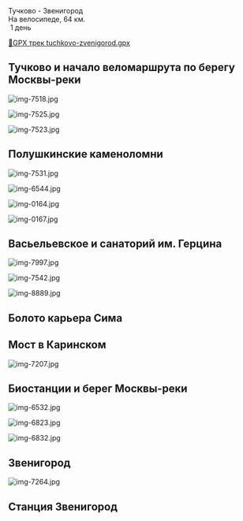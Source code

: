 
<link rel="stylesheet" href="../assets-custom/css/style-markdown.css">
<div class="cover-container" style="background-image: url('vailevskoe-most-1600.jpg');">
	<div class="cover-text">
		<div class="cover-title">
            Тучково - Звенигород
        </div>
		<div class="cover-description">
			<div class="packages-location">
                <img loading="lazy" src="../assets-custom/icon-bike.png" alt="" class="cover-icon">
                <div class="h4-default regular">На велосипеде, 64 км.</div>
            </div>
            <div>
                <img class="cover-icon" loading="lazy" src="../assets-custom/icon-time.png" alt=""  />
                <span>1 день</span>
            </div>
		</div>
	</div>
</div>

<div id="map"></div>

[📍GPX трек tuchkovo-zvenigorod.gpx](tuchkovo-zvenigorod.gpx)


## Тучково и начало веломаршрута по берегу Москвы-реки

![img-7518.jpg](../0-images/zvenigorod/img-7518.jpg)

![img-7525.jpg](../0-images/zvenigorod/img-7525.jpg)

![img-7523.jpg](../0-images/zvenigorod/img-7523.jpg)

## Полушкинские каменоломни

![img-7531.jpg](../0-images/zvenigorod/img-7531.jpg)

![img-6544.jpg](../0-images/zvenigorod/img-6544.jpg)


![img-0164.jpg](../0-images/zvenigorod/img-0164.jpg)

![img-0167.jpg](../0-images/zvenigorod/img-0167.jpg)

## Васьельевское и санаторий им. Герцина

![img-7997.jpg](../0-images/zvenigorod/img-7997.jpg)

![img-7542.jpg](../0-images/zvenigorod/img-7542.jpg)

![img-8889.jpg](../0-images/zvenigorod/img-8889.jpg)

## Болото карьера Сима


## Мост в Каринском

![img-7207.jpg](../0-images/zvenigorod/img-7207.jpg)


## Биостанции и берег Москвы-реки

![img-6532.jpg](../0-images/zvenigorod/img-6532.jpg)

![img-6823.jpg](../0-images/zvenigorod/img-6823.jpg)

![img-6832.jpg](../0-images/zvenigorod/img-6832.jpg)



## Звенигород

![img-7264.jpg](../0-images/zvenigorod/img-7264.jpg)


## Станция Звенигород











<link href="https://api.mapbox.com/mapbox-gl-js/v3.10.0/mapbox-gl.css" rel="stylesheet">
<script src="https://api.mapbox.com/mapbox-gl-js/v3.10.0/mapbox-gl.js"></script>
<script src="https://cdn.jsdelivr.net/npm/js-yaml@4.1.0/dist/js-yaml.min.js"></script>
<script src="../assets-custom/js/cozy-journey.js"></script>
<script>architectMap({
    tracks: [{path: 'tuchkovo-zvenigorod.gpx'}, {path: 'sima.gpx', color: 'blue'}], 
    points: 'points.yaml',
    zoom: 6.8,
    center: [37.49433, 55.59333],
    fitDuration: 6000
});
</script>